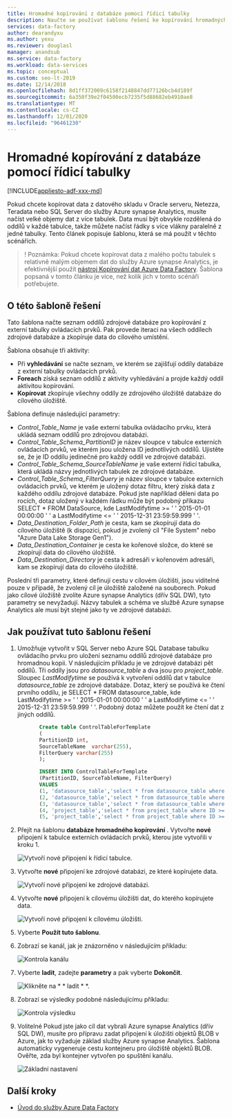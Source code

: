 ```yaml
---
title: Hromadné kopírování z databáze pomocí řídicí tabulky
description: Naučte se používat šablonu řešení ke kopírování hromadných dat z databáze pomocí externí tabulky ovládacích prvků k uložení seznamu oddílů zdrojových tabulek pomocí Azure Data Factory.
services: data-factory
author: dearandyxu
ms.author: yexu
ms.reviewer: douglasl
manager: anandsub
ms.service: data-factory
ms.workload: data-services
ms.topic: conceptual
ms.custom: seo-lt-2019
ms.date: 12/14/2018
ms.openlocfilehash: 8d1ff372009c6158f2148847dd77126bcb4d189f
ms.sourcegitcommit: 6a350f39e2f04500ecb7235f5d88682eb4910ae8
ms.translationtype: MT
ms.contentlocale: cs-CZ
ms.lasthandoff: 12/01/2020
ms.locfileid: "96461230"
---
```

# <a name="bulk-copy-from-a-database-with-a-control-table"></a>Hromadné kopírování z databáze pomocí řídicí tabulky

[!INCLUDE[appliesto-adf-xxx-md](includes/appliesto-adf-xxx-md.md)]

Pokud chcete kopírovat data z datového skladu v Oracle serveru, Netezza, Teradata nebo SQL Server do služby Azure synapse Analytics, musíte načíst velké objemy dat z více tabulek. Data musí být obvykle rozdělená do oddílů v každé tabulce, takže můžete načíst řádky s více vlákny paralelně z jedné tabulky. Tento článek popisuje šablonu, která se má použít v těchto scénářích.

 >! Poznámka: Pokud chcete kopírovat data z malého počtu tabulek s relativně malým objemem dat do služby Azure synapse Analytics, je efektivnější použít [nástroj Kopírování dat Azure Data Factory](copy-data-tool.md). Šablona popsaná v tomto článku je více, než kolik jich v tomto scénáři potřebujete.

## <a name="about-this-solution-template"></a>O této šabloně řešení

Tato šablona načte seznam oddílů zdrojové databáze pro kopírování z externí tabulky ovládacích prvků. Pak provede iteraci na všech oddílech zdrojové databáze a zkopíruje data do cílového umístění.

Šablona obsahuje tři aktivity:
- Při **vyhledávání** se načte seznam, ve kterém se zajišťují oddíly databáze z externí tabulky ovládacích prvků.
- **Foreach** získá seznam oddílů z aktivity vyhledávání a projde každý oddíl aktivitou kopírování.
- **Kopírovat** zkopíruje všechny oddíly ze zdrojového úložiště databáze do cílového úložiště.

Šablona definuje následující parametry:
- *Control_Table_Name* je vaše externí tabulka ovládacího prvku, která ukládá seznam oddílů pro zdrojovou databázi.
- *Control_Table_Schema_PartitionID* je název sloupce v tabulce externích ovládacích prvků, ve kterém jsou uložena ID jednotlivých oddílů. Ujistěte se, že je ID oddílu jedinečné pro každý oddíl ve zdrojové databázi.
- *Control_Table_Schema_SourceTableName* je vaše externí řídicí tabulka, která ukládá názvy jednotlivých tabulek ze zdrojové databáze.
- *Control_Table_Schema_FilterQuery* je název sloupce v tabulce externích ovládacích prvků, ve kterém je uložený dotaz filtru, který získá data z každého oddílu zdrojové databáze. Pokud jste například děleni data po rocích, dotaz uložený v každém řádku může být podobný příkazu SELECT * FROM DataSource, kde LastModifytime >= ' ' 2015-01-01 00:00:00 ' ' a LastModifytime <= ' ' 2015-12-31 23:59:59.999 ' '.
- *Data_Destination_Folder_Path* je cesta, kam se zkopírují data do cílového úložiště (k dispozici, pokud je zvolený cíl "File System" nebo "Azure Data Lake Storage Gen1"). 
- *Data_Destination_Container* je cesta ke kořenové složce, do které se zkopírují data do cílového úložiště. 
- *Data_Destination_Directory* je cesta k adresáři v kořenovém adresáři, kam se zkopírují data do cílového úložiště. 

Poslední tři parametry, které definují cestu v cílovém úložišti, jsou viditelné pouze v případě, že zvolený cíl je úložiště založené na souborech. Pokud jako cílové úložiště zvolíte Azure synapse Analytics (dřív SQL DW), tyto parametry se nevyžadují. Názvy tabulek a schéma ve službě Azure synapse Analytics ale musí být stejné jako ty ve zdrojové databázi.

## <a name="how-to-use-this-solution-template"></a>Jak používat tuto šablonu řešení

1. Umožňuje vytvořit v SQL Server nebo Azure SQL Database tabulku ovládacího prvku pro uložení seznamu oddílů zdrojové databáze pro hromadnou kopii. V následujícím příkladu je ve zdrojové databázi pět oddílů. Tři oddíly jsou pro *datasource_table* a dva jsou pro *project_table*. Sloupec *LastModifytime* se používá k vytvoření oddílů dat v tabulce *datasource_table* ze zdrojové databáze. Dotaz, který se používá ke čtení prvního oddílu, je SELECT * FROM datasource_table, kde LastModifytime >= ' ' 2015-01-01 00:00:00 ' ' a LastModifytime <= ' ' 2015-12-31 23:59:59.999 ' '. Podobný dotaz můžete použít ke čtení dat z jiných oddílů.

     ```sql
            Create table ControlTableForTemplate
            (
            PartitionID int,
            SourceTableName  varchar(255),
            FilterQuery varchar(255)
            );

            INSERT INTO ControlTableForTemplate
            (PartitionID, SourceTableName, FilterQuery)
            VALUES
            (1, 'datasource_table','select * from datasource_table where LastModifytime >= ''2015-01-01 00:00:00'' and LastModifytime <= ''2015-12-31 23:59:59.999'''),
            (2, 'datasource_table','select * from datasource_table where LastModifytime >= ''2016-01-01 00:00:00'' and LastModifytime <= ''2016-12-31 23:59:59.999'''),
            (3, 'datasource_table','select * from datasource_table where LastModifytime >= ''2017-01-01 00:00:00'' and LastModifytime <= ''2017-12-31 23:59:59.999'''),
            (4, 'project_table','select * from project_table where ID >= 0 and ID < 1000'),
            (5, 'project_table','select * from project_table where ID >= 1000 and ID < 2000');
    ```

2. Přejít na šablonu **databáze hromadného kopírování** . Vytvořte **nové** připojení k tabulce externích ovládacích prvků, kterou jste vytvořili v kroku 1.

    ![Vytvoří nové připojení k řídicí tabulce.](media/solution-template-bulk-copy-with-control-table/BulkCopyfromDB_with_ControlTable2.png)

3. Vytvořte **nové** připojení ke zdrojové databázi, ze které kopírujete data.

    ![Vytvoří nové připojení ke zdrojové databázi.](media/solution-template-bulk-copy-with-control-table/BulkCopyfromDB_with_ControlTable3.png)
    
4. Vytvořte **nové** připojení k cílovému úložišti dat, do kterého kopírujete data.

    ![Vytvoří nové připojení k cílovému úložišti.](media/solution-template-bulk-copy-with-control-table/BulkCopyfromDB_with_ControlTable4.png)

5. Vyberte **Použít tuto šablonu**.

6. Zobrazí se kanál, jak je znázorněno v následujícím příkladu:

    ![Kontrola kanálu](media/solution-template-bulk-copy-with-control-table/BulkCopyfromDB_with_ControlTable6.png)

7. Vyberte **ladit**, zadejte **parametry** a pak vyberte **Dokončit**.

    ![Klikněte na * * ladit * *.](media/solution-template-bulk-copy-with-control-table/BulkCopyfromDB_with_ControlTable7.png)

8. Zobrazí se výsledky podobné následujícímu příkladu:

    ![Kontrola výsledku](media/solution-template-bulk-copy-with-control-table/BulkCopyfromDB_with_ControlTable8.png)

9. Volitelné Pokud jste jako cíl dat vybrali Azure synapse Analytics (dřív SQL DW), musíte pro přípravu zadat připojení k úložišti objektů BLOB v Azure, jak to vyžaduje základ služby Azure synapse Analytics. Šablona automaticky vygeneruje cestu kontejneru pro úložiště objektů BLOB. Ověřte, zda byl kontejner vytvořen po spuštění kanálu.
    
    ![Základní nastavení](media/solution-template-bulk-copy-with-control-table/BulkCopyfromDB_with_ControlTable9.png)
       
## <a name="next-steps"></a>Další kroky

- [Úvod do služby Azure Data Factory](introduction.md)
